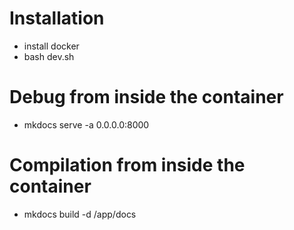 # Installation

* install docker
* bash dev.sh

# Debug from inside the container

* mkdocs serve -a 0.0.0.0:8000

# Compilation from inside the container

* mkdocs build -d /app/docs